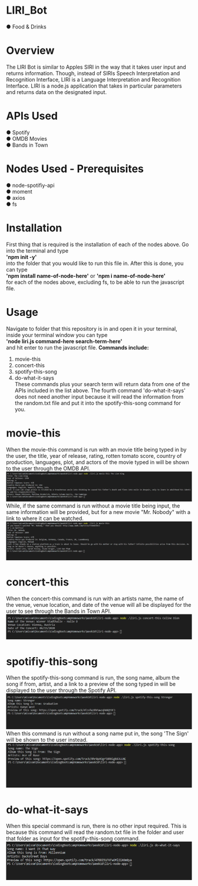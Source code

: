 # LIRI_Bot

● Food & Drinks <br>
# Overview
The LIRI Bot is similar to Apples SIRI in the way that it takes user input and returns information. Though, instead of SIRIs Speech Interpretation and Recognition Interface, LIRI is a Language Interpretation and Recognition Interface. LIRI is a node.js application that takes in particular parameters and returns data on the designated input.

# APIs Used
● Spotify <br>
● OMDB Movies <br>
● Bands in Town <br>

# Nodes Used - Prerequisites
● node-spotifiy-api <br>
● moment <br>
● axios <br>
● fs <br>

# Installation
First thing that is required is the installation of each of the nodes above. Go into the terminal and type <br>
<b>'npm init -y'</b> <br>
into the folder that you would like to run this file in. After this is done, you can type <br>
<b>'npm install name-of-node-here'</b> or <b>'npm i name-of-node-here'</b> <br>
for each of the nodes above, excluding fs, to be able to run the javascript file.

# Usage
Navigate to folder that this repository is in and open it in your terminal, inside your terminal window you can type <br>
<b>'node liri.js command-here search-term-here'</b> <br>
and hit enter to run the javascript file. 
<b> Commands include: </b> <br>
1) movie-this <br>
2) concert-this <br>
3) spotify-this-song <br>
4) do-what-it-says <br>
These commands plus your search term will return data from one of the APIs included in the list above. The fourth command 'do-what-it-says' does not need another input because it will read the information from the random.txt file and put it into the spotify-this-song command for you.

# movie-this
When the movie-this command is run with an movie title being typed in by the user, the title, year of release, rating, rotten tomato score, country of production, languages, plot, and actors of the movie typed in will be shown to the user through the OMDB API. <br>
![](LIRI_SS/MovieWorking.png) <br>
While, if the same command is run without a movie title being input, the same information will be provided, but for a new movie "Mr. Nobody" with a link to where it can be watched. <br>
![](LIRI_SS/MovieNoTitle.png)

# concert-this
When the concert-this command is run with an artists name, the name of the venue, venue location, and date of the venue will all be displayed for the user to see through the Bands in Town API. <br>
![](LIRI_SS/ConcertWorking.png)

# spotifiy-this-song
When the spotify-this-song command is run, the song name, album the song if from, artist, and a link to a preview of the song typed in will be displayed to the user through the Spotify API. <br>
![](LIRI_SS/SpotifyWorking.png) <br>
When this command is run without a song name put in, the song 'The Sign' will be shown to the user instead. <br>
![](LIRI_SS/SpotifyNoSong.png)

# do-what-it-says
When this special command is run, there is no other input required. This is because this command will read the random.txt file in the folder and user that folder as input for the spotify-this-song command. <br>
![](LIRI_SS/DoWhatSays.png)


